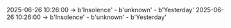 2025-06-26 10:26:00 -> b'Insolence' - b'unknown' - b'Yesterday'
2025-06-26 10:26:00 -> b'Insolence' - b'unknown' - b'Yesterday'
